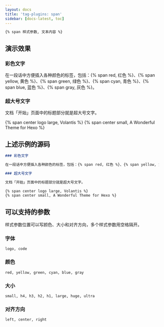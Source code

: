 ```yaml
---
layout: docs
title: 'tag-plugins: span'
sidebar: [docs-latest, toc]
---
```


```md 本插件最后更新于 <u>2.5</u> 版本
{% span 样式参数, 文本内容 %}
```

## 演示效果

### 彩色文字

在一段话中方便插入各种颜色的标签，包括：{% span red, 红色 %}、{% span yellow, 黄色 %}、{% span green, 绿色 %}、{% span cyan, 青色 %}、{% span blue, 蓝色 %}、{% span gray, 灰色 %}。

### 超大号文字

文档「开始」页面中的标题部分就是超大号文字。

{% span center logo large, Volantis %}
{% span center small, A Wonderful Theme for Hexo %}

## 上述示例的源码

```md example:
### 彩色文字

在一段话中方便插入各种颜色的标签，包括：{% span red, 红色 %}、{% span yellow, 黄色 %}、{% span green, 绿色 %}、{% span cyan, 青色 %}、{% span blue, 蓝色 %}、{% span gray, 灰色 %}。

### 超大号文字

文档「开始」页面中的标题部分就是超大号文字。

{% span center logo large, Volantis %}
{% span center small, A Wonderful Theme for Hexo %}
```

## 可以支持的参数

样式参数位置可以写颜色、大小和对齐方向，多个样式参数用空格隔开。

### 字体

```
logo, code
```

### 颜色

```
red, yellow, green, cyan, blue, gray
```

### 大小

```
small, h4, h3, h2, h1, large, huge, ultra
```

### 对齐方向

```
left, center, right
```
